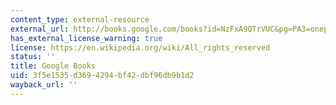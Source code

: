 ```yaml
---
content_type: external-resource
external_url: http://books.google.com/books?id=NzFxA9QTrVUC&pg=PA3=onepage
has_external_license_warning: true
license: https://en.wikipedia.org/wiki/All_rights_reserved
status: ''
title: Google Books
uid: 3f5e1535-d369-4294-bf42-dbf96db9b1d2
wayback_url: ''
---
```

